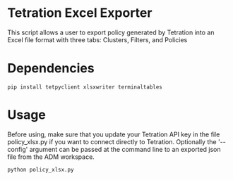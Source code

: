 # Tetration Excel Exporter

This script allows a user to export policy generated by Tetration into an Excel file format with three tabs: Clusters, Filters, and Policies

# Dependencies

```
pip install tetpyclient xlsxwriter terminaltables
```

# Usage

Before using, make sure that you update your Tetration API key in the file policy_xlsx.py if you want to connect directly to Tetration.  Optionally the '--config' argument can be passed at the command line to an exported json file from the ADM workspace.

```
python policy_xlsx.py
```
